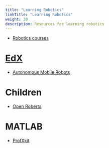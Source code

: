 ```yaml
---
title: "Learning Robotics"
linkTitle: "Learning Robotics"
weight: 30
description: Resources for learning robotics
---
```


* [Robotics courses](https://github.com/mithi/robotics-coursework)

# [EdX](https://www.edx.org)

* [Autonomous Mobile Robots](https://www.edx.org/course/autonomous-mobile-robots)

# Children
* [Open Roberta](https://en.wikipedia.org/wiki/Open_Roberta)

# MATLAB
* [ProfXkit](https://github.com/jianxiongxiao/ProfXkit)
